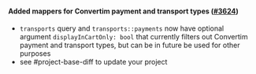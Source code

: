 #### Added mappers for Convertim payment and transport types ([#3624](https://github.com/shopsys/shopsys/pull/3624))

- `transports` query and `transports::payments` now have optional argument `displayInCartOnly: bool` that currently filters out Convertim payment and transport types, but can be in future be used for other purposes
- see #project-base-diff to update your project
